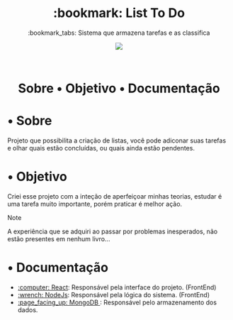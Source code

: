 <h1 align="Center"> :bookmark: List To Do </h1>
<p align="Center"> :bookmark_tabs: Sistema que armazena tarefas e as classifica </p>
<p align="Center">
  <img src="https://img.shields.io/static/v1?label=List-To-Do&message=Training Project&color=9370DB&style=for-the-badge" align="Center" />  
</p>
<br>
<h1 align="center">
  <p> Sobre •  Objetivo • Documentação </p>

</h1>

• Sobre
===============

<p> Projeto que possibilita a criação de listas, você pode adiconar suas tarefas e olhar quais estão concluídas, ou quais ainda estão pendentes.</p>


• Objetivo
===============

<p> Criei esse projeto com a inteção de aperfeiçoar minhas teorias, estudar é uma tarefa muito importante, porém praticar é melhor ação. </p>

> [!NOTE]
>A experiência que se adquiri ao passar por problemas inesperados, não estão presentes em nenhum livro...


• Documentação
===============

<ul>
  <li> <a href="https://react.dev/learn">:computer: React</a>: Responsável pela interface do projeto. (FrontEnd) </li>  
  <li> <a href="https://nodejs.org/en/learn/getting-started/introduction-to-nodejs"> :wrench: NodeJs</a>: Responsável pela lógica do sistema. (FrontEnd) </li>
  <li> <a href="https://www.mongodb.com/docs/">:page_facing_up: MongoDB </a>: Responsável pelo armazenamento dos dados. </li>
  
</ul>
